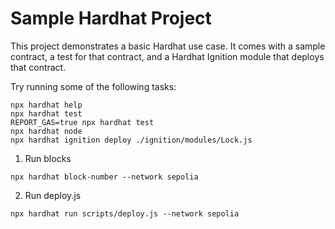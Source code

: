 # Sample Hardhat Project

This project demonstrates a basic Hardhat use case. It comes with a sample contract, a test for that contract, and a Hardhat Ignition module that deploys that contract.

Try running some of the following tasks:

```shell
npx hardhat help
npx hardhat test
REPORT_GAS=true npx hardhat test
npx hardhat node
npx hardhat ignition deploy ./ignition/modules/Lock.js
```

1. Run blocks
```shell
npx hardhat block-number --network sepolia
```

2. Run deploy.js
```shell
npx hardhat run scripts/deploy.js --network sepolia
```